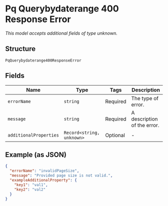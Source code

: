 
# Pq Querybydaterange 400 Response Error

*This model accepts additional fields of type unknown.*

## Structure

`PqQuerybydaterange400ResponseError`

## Fields

| Name | Type | Tags | Description |
|  --- | --- | --- | --- |
| `errorName` | `string` | Required | The type of error. |
| `message` | `string` | Required | A description of the error. |
| `additionalProperties` | `Record<string, unknown>` | Optional | - |

## Example (as JSON)

```json
{
  "errorName": "invalidPageSize",
  "message": "Provided page size is not valid.",
  "exampleAdditionalProperty": {
    "key1": "val1",
    "key2": "val2"
  }
}
```

